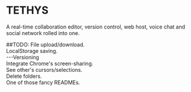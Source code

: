 # TETHYS
A real-time collaboration editor, version control, web host, voice chat and social network rolled into one.  

##TODO:
File upload/download.  
LocalStorage saving.  
    ---Versioning  
Integrate Chrome's screen-sharing.  
See other's cursors/selections.  
Delete folders.  
One of those fancy READMEs.  

